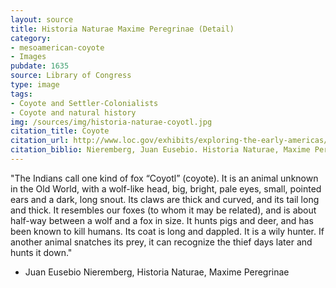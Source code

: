```yaml
---
layout: source
title: Historia Naturae Maxime Peregrinae (Detail)
category: 
- mesoamerican-coyote
- Images
pubdate: 1635
source: Library of Congress
type: image
tags:
- Coyote and Settler-Colonialists
- Coyote and natural history
img: /sources/img/historia-naturae-coyotl.jpg
citation_title: Coyote
citation_url: http://www.loc.gov/exhibits/exploring-the-early-americas/interactives/historia-naturae/
citation_biblio: Nieremberg, Juan Eusebio. Historia Naturae, Maxime Peregrinae, Libris XVI. Distincta, 1635.  Library of Congress. Exploring the Early Americas. 
---
```


"The Indians call one kind of fox “Coyotl” (coyote). It is an animal unknown in the Old World, with a wolf-like head, big, bright, pale eyes, small, pointed ears and a dark, long snout. Its claws are thick and curved, and its tail long and thick. It resembles our foxes (to whom it may be related), and is about half-way between a wolf and a fox in size. It hunts pigs and deer, and has been known to kill humans. Its coat is long and dappled. It is a wily hunter. If another animal snatches its prey, it can recognize the thief days later and hunts it down."
- Juan Eusebio Nieremberg, Historia Naturae, Maxime Peregrinae
